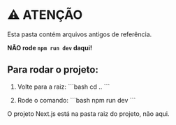 # ⚠️ ATENÇÃO

Esta pasta contém arquivos antigos de referência.

**NÃO rode `npm run dev` daqui!**

## Para rodar o projeto:

1. Volte para a raiz:
   \`\`\`bash
   cd ..
   \`\`\`

2. Rode o comando:
   \`\`\`bash
   npm run dev
   \`\`\`

O projeto Next.js está na pasta raiz do projeto, não aqui.
